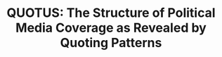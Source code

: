 ---
title: "QUOTUS: The Structure of Political Media Coverage as Revealed by Quoting Patterns"
website: "http://snap.stanford.edu/quotus/"
authors: Vlad Niculae*, Caroline Suen*, Justine Zhang*, Cristian Danescu-Niculescu-Mizil, Jure Leskovec
venue: Proceedings of WWW, 2015. Short paper.
---